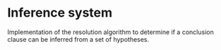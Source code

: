 # Inference system

Implementation of the resolution algorithm to determine if a conclusion clause can be inferred from a set of hypotheses.
